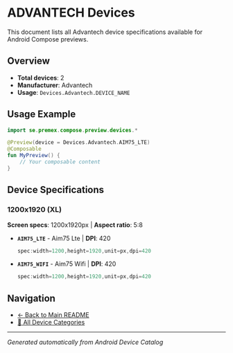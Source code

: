 # ADVANTECH Devices

This document lists all Advantech device specifications available for Android Compose previews.

## Overview

- **Total devices**: 2
- **Manufacturer**: Advantech
- **Usage**: `Devices.Advantech.DEVICE_NAME`

## Usage Example

```kotlin
import se.premex.compose.preview.devices.*

@Preview(device = Devices.Advantech.AIM75_LTE)
@Composable
fun MyPreview() {
    // Your composable content
}
```

## Device Specifications

### 1200x1920 (XL)

**Screen specs**: 1200x1920px | **Aspect ratio**: 5:8

- **`AIM75_LTE`** - Aim75 Lte | **DPI**: 420
  ```kotlin
  spec:width=1200,height=1920,unit=px,dpi=420
  ```

- **`AIM75_WIFI`** - Aim75 Wifi | **DPI**: 420
  ```kotlin
  spec:width=1200,height=1920,unit=px,dpi=420
  ```

## Navigation

- [← Back to Main README](../../README.md)
- [📱 All Device Categories](../README.md)

---
*Generated automatically from Android Device Catalog*
